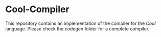 # Cool-Compiler

This repository contains an implementation of the compiler for the *Cool* language. Please check the codegen folder for a complete compiler.
